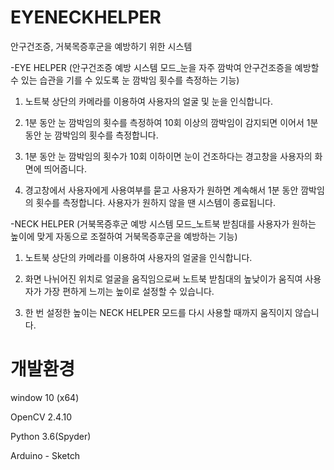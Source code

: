 # EYENECKHELPER

안구건조증, 거북목증후군을 예방하기 위한 시스템

-EYE HELPER (안구건조증 예방 시스템 모드_눈을 자주 깜박여 안구건조증을 예방할 수 있는 습관을 기를 수 있도록 눈 깜박임 횟수를 측정하는 기능)

1. 노트북 상단의 카메라를 이용하여 사용자의 얼굴 및 눈을 인식합니다.

2. 1분 동안 눈 깜박임의 횟수를 측정하여 10회 이상의 깜박임이 감지되면 이어서 1분 동안 눈 깜박임의 횟수를 측정합니다.

3. 1분 동안 눈 깜박임의 횟수가 10회 이하이면 눈이 건조하다는 경고창을 사용자의 화면에 띄어줍니다.

4. 경고창에서 사용자에게 사용여부를 묻고 사용자가 원하면 계속해서 1분 동안 깜박임의 횟수를 측정합니다. 사용자가 원하지 않을 땐 시스템이 종료됩니다.

-NECK HELPER (거북목증후군 예방 시스템 모드_노트북 받침대를 사용자가 원하는 높이에 맞게 자동으로 조절하여 거북목증후군을 예방하는 기능)

1. 노트북 상단의 카메라를 이용하여 사용자의 얼굴을 인식합니다.

2. 화면 나뉘어진 위치로 얼굴을 움직임으로써 노트북 받침대의 높낮이가 움직여 사용자가 가장 편하게 느끼는 높이로 설정할 수 있습니다.

3. 한 번 설정한 높이는 NECK HELPER 모드를 다시 사용할 때까지 움직이지 않습니다.

# 개발환경

window 10 (x64)

OpenCV 2.4.10

Python 3.6(Spyder)

Arduino - Sketch
